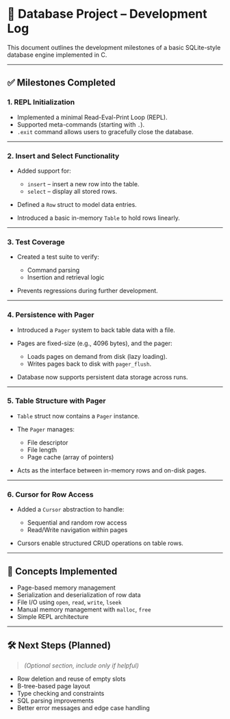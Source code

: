 # 🧾 Database Project – Development Log

This document outlines the development milestones of a basic SQLite-style database engine implemented in C.

---

## ✅ Milestones Completed

### 1. REPL Initialization

* Implemented a minimal Read-Eval-Print Loop (REPL).
* Supported meta-commands (starting with `.`).
* `.exit` command allows users to gracefully close the database.

---

### 2. Insert and Select Functionality

* Added support for:

  * `insert` – insert a new row into the table.
  * `select` – display all stored rows.
* Defined a `Row` struct to model data entries.
* Introduced a basic in-memory `Table` to hold rows linearly.

---

### 3. Test Coverage

* Created a test suite to verify:

  * Command parsing
  * Insertion and retrieval logic
* Prevents regressions during further development.

---

### 4. Persistence with Pager

* Introduced a `Pager` system to back table data with a file.
* Pages are fixed-size (e.g., 4096 bytes), and the pager:

  * Loads pages on demand from disk (lazy loading).
  * Writes pages back to disk with `pager_flush`.
* Database now supports persistent data storage across runs.

---

### 5. Table Structure with Pager

* `Table` struct now contains a `Pager` instance.
* The `Pager` manages:

  * File descriptor
  * File length
  * Page cache (array of pointers)
* Acts as the interface between in-memory rows and on-disk pages.

---

### 6. Cursor for Row Access

* Added a `Cursor` abstraction to handle:

  * Sequential and random row access
  * Read/Write navigation within pages
* Cursors enable structured CRUD operations on table rows.

---

## 🧠 Concepts Implemented

* Page-based memory management
* Serialization and deserialization of row data
* File I/O using `open`, `read`, `write`, `lseek`
* Manual memory management with `malloc`, `free`
* Simple REPL architecture

---

## 🛠️ Next Steps (Planned)

> *(Optional section, include only if helpful)*

* Row deletion and reuse of empty slots
* B-tree-based page layout
* Type checking and constraints
* SQL parsing improvements
* Better error messages and edge case handling
